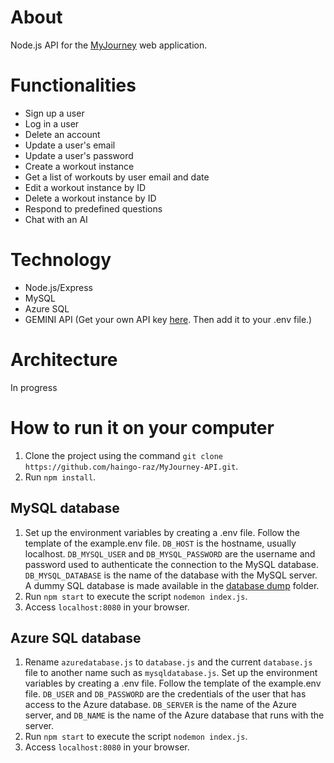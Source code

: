 # About 
Node.js API for the [MyJourney](https://github.com/haingo-raz/MyJourney) web application.

# Functionalities
- Sign up a user
- Log in a user
- Delete an account
- Update a user's email
- Update a user's password
- Create a workout instance
- Get a list of workouts by user email and date
- Edit a workout instance by ID
- Delete a workout instance by ID
- Respond to predefined questions
- Chat with an AI

# Technology
- Node.js/Express
- MySQL
- Azure SQL
- GEMINI API (Get your own API key [here](https://ai.google.dev/gemini-api/docs/api-key). Then add it to your .env file.)

# Architecture
In progress

# How to run it on your computer
1. Clone the project using the command `git clone https://github.com/haingo-raz/MyJourney-API.git`.
2. Run `npm install`.

## MySQL database
1. Set up the environment variables by creating a .env file. Follow the template of the example.env file. `DB_HOST` is the hostname, usually localhost. `DB_MYSQL_USER` and `DB_MYSQL_PASSWORD` are the username and password used to authenticate the connection to the MySQL database. `DB_MYSQL_DATABASE` is the name of the database with the MySQL server. A dummy SQL database is made available in the [database dump](/database_dump) folder.
2. Run `npm start` to execute the script `nodemon index.js`.
3. Access `localhost:8080` in your browser.

## Azure SQL database
1. Rename `azuredatabase.js` to `database.js` and the current `database.js` file to another name such as `mysqldatabase.js`. Set up the environment variables by creating a .env file. Follow the template of the example.env file. `DB_USER` and `DB_PASSWORD` are the credentials of the user that has access to the Azure database. `DB_SERVER` is the name of the Azure server, and `DB_NAME` is the name of the Azure database that runs with the server.
2. Run `npm start` to execute the script `nodemon index.js`.
3. Access `localhost:8080` in your browser.